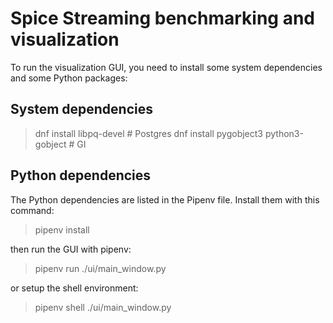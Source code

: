 Spice Streaming benchmarking and visualization
==============================================


To run the visualization GUI, you need to install some system dependencies
and some Python packages:

System dependencies
-------------------

> dnf install libpq-devel # Postgres
> dnf install pygobject3 python3-gobject # GI

Python dependencies
-------------------

The Python dependencies are listed in the Pipenv file. Install them
with this command:

> pipenv install

then run the GUI with pipenv:

> pipenv run ./ui/main_window.py

or setup the shell environment:

> pipenv shell
> ./ui/main_window.py
